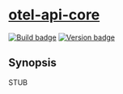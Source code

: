 # [otel-api-core][]

[![Build badge][]][build]
[![Version badge][]][version]

## Synopsis

STUB

[otel-api-core]: https://github.com/jship/otel-api-core
[Build badge]: https://github.com/jship/otel-api-core/workflows/CI/badge.svg
[build]: https://github.com/jship/otel-api-core/actions
[Version badge]: https://img.shields.io/hackage/v/otel-api-core?color=brightgreen&label=version&logo=haskell
[version]: https://hackage.haskell.org/package/otel-api-core
[Haddocks]: https://hackage.haskell.org/package/otel-api-core
